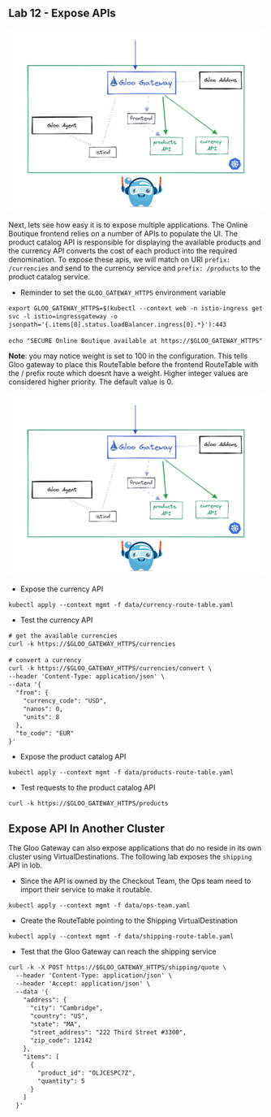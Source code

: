 ## Lab 12 - Expose APIs <a name="lab-12---expose-apis-"></a>

![Expose APIS](images/app-arch.png)

Next, lets see how easy it is to expose multiple applications. The Online Boutique frontend relies on a number of APIs to populate the UI. The product catalog API is responsible for displaying the available products and the currency API converts the cost of each product into the required denomination. To expose these apis, we will match on URI `prefix: /currencies` and send to the currency service and `prefix: /products` to the product catalog service.
* Reminder to set the `GLOO_GATEWAY_HTTPS` environment variable
```shell
export GLOO_GATEWAY_HTTPS=$(kubectl --context web -n istio-ingress get svc -l istio=ingressgateway -o jsonpath='{.items[0].status.loadBalancer.ingress[0].*}'):443

echo "SECURE Online Boutique available at https://$GLOO_GATEWAY_HTTPS"
```

**Note**: you may notice weight is set to 100 in the configuration. This tells Gloo gateway to place this RouteTable before the frontend RouteTable with the / prefix route which doesnt have a weight. Higher integer values are considered higher priority. The default value is 0.

![Expose APIS](images/app-arch.png)

* Expose the currency API
```shell
kubectl apply --context mgmt -f data/currency-route-table.yaml
```

* Test the currency API
```shell
# get the available currencies
curl -k https://$GLOO_GATEWAY_HTTPS/currencies

# convert a currency
curl -k https://$GLOO_GATEWAY_HTTPS/currencies/convert \
--header 'Content-Type: application/json' \
--data '{
  "from": {
    "currency_code": "USD",
    "nanos": 0,
    "units": 8
  },
  "to_code": "EUR"
}'
```

* Expose the product catalog API
```shell
kubectl apply --context mgmt -f data/products-route-table.yaml
```

* Test requests to the product catalog API
```shell
curl -k https://$GLOO_GATEWAY_HTTPS/products
```

## Expose API In Another Cluster

The Gloo Gateway can also expose applications that do no reside in its own cluster using VirtualDestinations. The following lab exposes the `shipping` API in lob.

* Since the API is owned by the Checkout Team, the Ops team need to import their service to make it routable. 
```shell
kubectl apply --context mgmt -f data/ops-team.yaml
```

* Create the RouteTable pointing to the Shipping VirtualDestination
```shell
kubectl apply --context mgmt -f data/shipping-route-table.yaml
```

* Test that the Gloo Gateway can reach the shipping service
```shell
curl -k -X POST https://$GLOO_GATEWAY_HTTPS/shipping/quote \
  --header 'Content-Type: application/json' \
  --header 'Accept: application/json' \
  --data '{
    "address": {
      "city": "Cambridge",
      "country": "US",
      "state": "MA",
      "street_address": "222 Third Street #3300",
      "zip_code": 12142
    },
    "items": [
      {
        "product_id": "OLJCESPC7Z",
        "quantity": 5
      }
    ]
  }'
```

